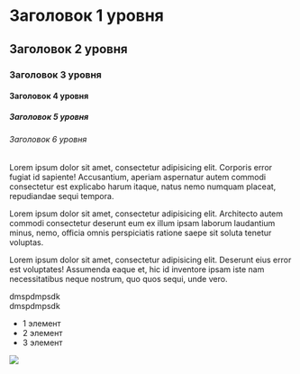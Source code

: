 <!doctype html>
<html lang="en">
<head>
    <meta charset="UTF-8">
    <meta name="viewport"
          content="width=device-width, user-scalable=no, initial-scale=1.0, maximum-scale=1.0, minimum-scale=1.0">
    <meta http-equiv="X-UA-Compatible" content="ie=edge">
    <title>Сайт</title>
</head>
<body>
<h1>Заголовок 1 уровня</h1>
<h2>Заголовок 2 уровня</h2>
<h3>Заголовок 3 уровня</h3>
<h4>Заголовок 4 уровня</h4>
<h5>Заголовок 5 уровня</h5>
<h6>Заголовок 6 уровня</h6>
<p>Lorem ipsum dolor sit amet, consectetur adipisicing elit. Corporis error fugiat id sapiente! Accusantium, aperiam aspernatur autem commodi consectetur est explicabo harum itaque, natus nemo numquam placeat, repudiandae sequi tempora.</p>
<p>Lorem ipsum dolor sit amet, consectetur adipisicing elit. Architecto autem commodi consectetur deserunt eum ex illum ipsam laborum laudantium minus, nemo, officia omnis perspiciatis ratione saepe sit soluta tenetur voluptas.</p>
<p>Lorem ipsum dolor sit amet, consectetur adipisicing elit. Deserunt eius error est voluptates! Assumenda eaque et, hic id inventore ipsam iste nam necessitatibus neque nostrum, quo quos sequi, unde vero.</p>
<div>
<span>dmspdmpsdk</span>
</div>
<div>
<span>dmspdmpsdk</span>
</div>
<ul>
    <li>1 элемент</li>
    <li>2 элемент</li>
    <li>3 элемент</li>
</ul>
<img src="https://www.sunny-cat.ru/datas/users/1-felina003.jpg">
</p>
</body>
</html>
